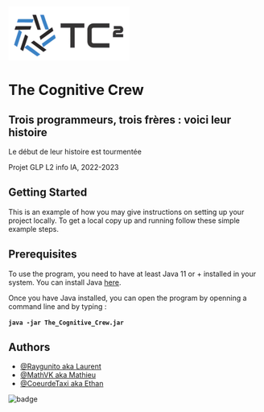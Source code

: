 ![Logo](https://github.com/Raygunito/GLP-IA/blob/main/readme_asset/TC_logo.png?raw=true)
# The Cognitive Crew
## Trois programmeurs, trois frères : voici leur histoire
<p>Le début de leur histoire est tourmentée</p>
<p>Projet GLP L2 info IA, 2022-2023</p>

## Getting Started

This is an example of how you may give instructions on setting up your project locally.
To get a local copy up and running follow these simple example steps.

## Prerequisites

To use the program, you need to have at least Java 11 or + installed in your system. You can install Java [here](https://www.oracle.com/java/technologies/downloads/).

Once you have Java installed, you can open the program by openning a command line and by typing :

**`java -jar The_Cognitive_Crew.jar`**

## Authors
- [@Raygunito aka Laurent](https://github.com/Raygunito)
- [@MathVK aka Mathieu](https://github.com/MathVK)
- [@CoeurdeTaxi aka Ethan](https://github.com/CoeurdeTaxi)

![badge](https://img.shields.io/badge/GLP%20IA-Too%20easy-success)